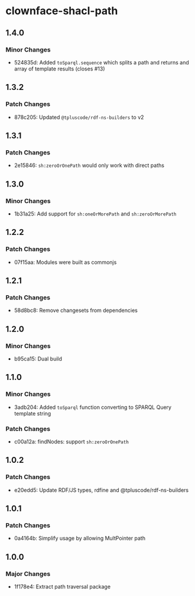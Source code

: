 # clownface-shacl-path

## 1.4.0

### Minor Changes

- 524835d: Added `toSparql.sequence` which splits a path and returns and array of template results (closes #13)

## 1.3.2

### Patch Changes

- 878c205: Updated `@tpluscode/rdf-ns-builders` to v2

## 1.3.1

### Patch Changes

- 2e15846: `sh:zeroOrOnePath` would only work with direct paths

## 1.3.0

### Minor Changes

- 1b31a25: Add support for `sh:oneOrMorePath` and `sh:zeroOrMorePath`

## 1.2.2

### Patch Changes

- 07f15aa: Modules were built as commonjs

## 1.2.1

### Patch Changes

- 58d8bc8: Remove changesets from dependencies

## 1.2.0

### Minor Changes

- b95ca15: Dual build

## 1.1.0

### Minor Changes

- 3adb204: Added `toSparql` function converting to SPARQL Query template string

### Patch Changes

- c00a12a: findNodes: support `sh:zeroOrOnePath`

## 1.0.2

### Patch Changes

- e20edd5: Update RDF/JS types, rdfine and @tpluscode/rdf-ns-builders

## 1.0.1

### Patch Changes

- 0a4164b: Simplify usage by allowing MultPointer path

## 1.0.0

### Major Changes

- 1f178e4: Extract path traversal package

